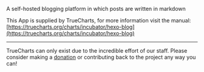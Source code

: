A self-hosted blogging platform in which posts are written in markdown

This App is supplied by TrueCharts, for more information visit the manual: [https://truecharts.org/charts/incubator/hexo-blog](https://truecharts.org/charts/incubator/hexo-blog)

---

TrueCharts can only exist due to the incredible effort of our staff.
Please consider making a [donation](https://truecharts.org/about/sponsor) or contributing back to the project any way you can!
